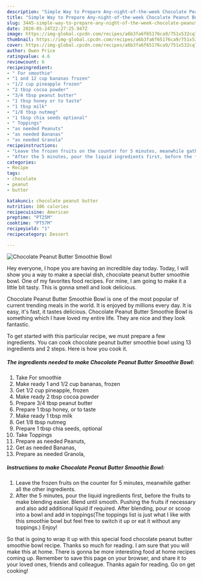 ```yaml
---
description: "Simple Way to Prepare Any-night-of-the-week Chocolate Peanut Butter Smoothie Bowl"
title: "Simple Way to Prepare Any-night-of-the-week Chocolate Peanut Butter Smoothie Bowl"
slug: 3445-simple-way-to-prepare-any-night-of-the-week-chocolate-peanut-butter-smoothie-bowl
date: 2020-05-24T22:27:25.947Z
image: https://img-global.cpcdn.com/recipes/a6b3fa6f65176ca9/751x532cq70/chocolate-peanut-butter-smoothie-bowl-recipe-main-photo.jpg
thumbnail: https://img-global.cpcdn.com/recipes/a6b3fa6f65176ca9/751x532cq70/chocolate-peanut-butter-smoothie-bowl-recipe-main-photo.jpg
cover: https://img-global.cpcdn.com/recipes/a6b3fa6f65176ca9/751x532cq70/chocolate-peanut-butter-smoothie-bowl-recipe-main-photo.jpg
author: Owen Price
ratingvalue: 4.6
reviewcount: 6
recipeingredient:
- " For smoothie"
- "1 and 12 cup bananas frozen"
- "1/2 cup pineapple frozen"
- "2 tbsp cocoa powder"
- "3/4 tbsp peanut butter"
- "1 tbsp honey or to taste"
- "1 tbsp milk"
- "1/8 tbsp nutmeg"
- "1 tbsp chia seeds optional"
- " Toppings"
- "as needed Peanuts"
- "as needed Bananas"
- "as needed Granola"
recipeinstructions:
- "Leave the frozen fruits on the counter for 5 minutes, meanwhile gather all the other ingredients."
- "After the 5 minutes, pour the liquid ingredients first, before the fruits to make blending easier. Blend until smooth. Pushing the fruits if necessary and also add additional liquid if required. After blending, pour or scoop into a bowl and add in toppings(The toppings list is just what I like with this smoothie bowl but feel free to switch it up or eat it without any toppings.) Enjoy!"
categories:
- Recipe
tags:
- chocolate
- peanut
- butter

katakunci: chocolate peanut butter 
nutrition: 106 calories
recipecuisine: American
preptime: "PT25M"
cooktime: "PT57M"
recipeyield: "1"
recipecategory: Dessert

---
```



![Chocolate Peanut Butter Smoothie Bowl](https://img-global.cpcdn.com/recipes/a6b3fa6f65176ca9/751x532cq70/chocolate-peanut-butter-smoothie-bowl-recipe-main-photo.jpg)

Hey everyone, I hope you are having an incredible day today. Today, I will show you a way to make a special dish, chocolate peanut butter smoothie bowl. One of my favorites food recipes. For mine, I am going to make it a little bit tasty. This is gonna smell and look delicious.

Chocolate Peanut Butter Smoothie Bowl is one of the most popular of current trending meals in the world. It is enjoyed by millions every day. It is easy, it's fast, it tastes delicious. Chocolate Peanut Butter Smoothie Bowl is something which I have loved my entire life. They are nice and they look fantastic.




To get started with this particular recipe, we must prepare a few ingredients. You can cook chocolate peanut butter smoothie bowl using 13 ingredients and 2 steps. Here is how you cook it.

<!--inarticleads1-->

##### The ingredients needed to make Chocolate Peanut Butter Smoothie Bowl:

1. Take  For smoothie
1. Make ready 1 and 1/2 cup bananas, frozen
1. Get 1/2 cup pineapple, frozen
1. Make ready 2 tbsp cocoa powder
1. Prepare 3/4 tbsp peanut butter
1. Prepare 1 tbsp honey, or to taste
1. Make ready 1 tbsp milk
1. Get 1/8 tbsp nutmeg
1. Prepare 1 tbsp chia seeds, optional
1. Take  Toppings
1. Prepare as needed Peanuts,
1. Get as needed Bananas,
1. Prepare as needed Granola,




<!--inarticleads2-->

##### Instructions to make Chocolate Peanut Butter Smoothie Bowl:

1. Leave the frozen fruits on the counter for 5 minutes, meanwhile gather all the other ingredients.
1. After the 5 minutes, pour the liquid ingredients first, before the fruits to make blending easier. Blend until smooth. Pushing the fruits if necessary and also add additional liquid if required. After blending, pour or scoop into a bowl and add in toppings(The toppings list is just what I like with this smoothie bowl but feel free to switch it up or eat it without any toppings.) Enjoy!




So that is going to wrap it up with this special food chocolate peanut butter smoothie bowl recipe. Thanks so much for reading. I am sure that you will make this at home. There is gonna be more interesting food at home recipes coming up. Remember to save this page on your browser, and share it to your loved ones, friends and colleague. Thanks again for reading. Go on get cooking!
